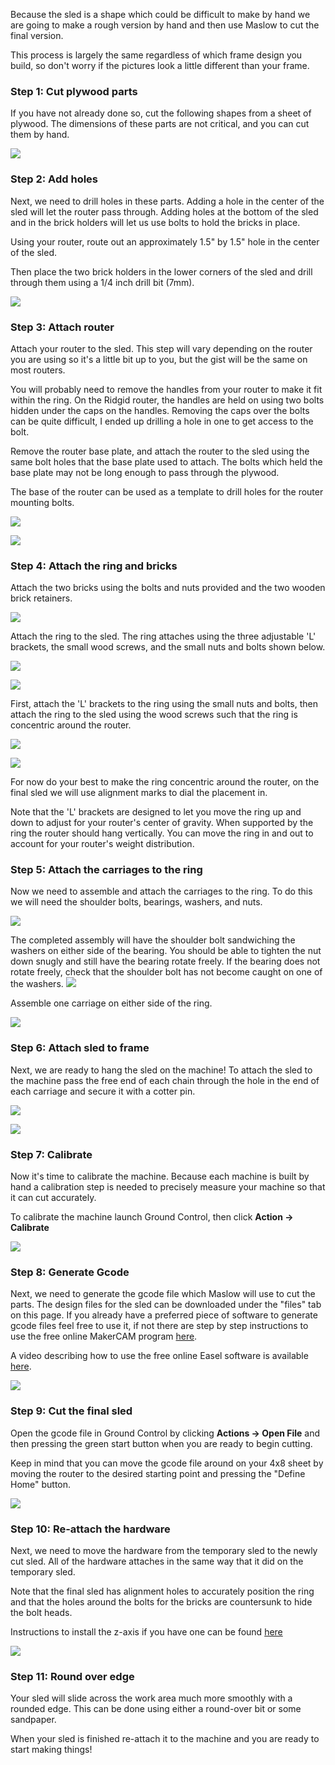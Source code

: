 Because the sled is a shape which could be difficult to make by hand we are going to make a rough version by hand and then use Maslow to cut the final version.

This process is largely the same regardless of which frame design you build, so don't worry if the pictures look a little different than your frame.

### Step 1: Cut plywood parts

If you have not already done so, cut the following shapes from a sheet of plywood. The dimensions of these parts are not critical, and you can cut them by hand.

![](https://raw.githubusercontent.com/MaslowCommunityGarden/Maslow-Ring-System/master/Cutting%20The%20Sled/Plywood%20Cut%20Dimensions.PNG)

### Step 2: Add holes

Next, we need to drill holes in these parts. Adding a hole in the center of the sled will let the router pass through. Adding holes at the bottom of the sled and in the brick holders will let us use bolts to hold the bricks in place.

Using your router, route out an approximately 1.5" by 1.5" hole in the center of the sled. 

Then place the two brick holders in the lower corners of the sled and drill through them using a 1/4 inch drill bit (7mm).

![](https://raw.githubusercontent.com/MaslowCommunityGarden/Maslow-Ring-System/master/Cutting%20The%20Sled/Sled%20with%20holes.jpg)

### Step 3: Attach router

Attach your router to the sled. This step will vary depending on the router you are using so it's a little bit up to you, but the gist will be the same on most routers.

You will probably need to remove the handles from your router to make it fit within the ring. On the Ridgid router, the handles are held on using two bolts hidden under the caps on the handles. Removing the caps over the bolts can be quite difficult, I ended up drilling a hole in one to get access to the bolt.

Remove the router base plate, and attach the router to the sled using the same bolt holes that the base plate used to attach. The bolts which held the base plate may not be long enough to pass through the plywood.

The base of the router can be used as a template to drill holes for the router mounting bolts.

![](https://raw.githubusercontent.com/MaslowCommunityGarden/Maslow-Ring-System/master/Cutting%20The%20Sled/Using%20baseplate%20as%20a%20template%20to%20drill%20holes.jpg)

![](https://raw.githubusercontent.com/MaslowCommunityGarden/Maslow-Ring-System/master/Cutting%20The%20Sled/Router%20attached.jpg)

### Step 4: Attach the ring and bricks

Attach the two bricks using the bolts and nuts provided and the two wooden brick retainers.

![](https://raw.githubusercontent.com/MaslowCommunityGarden/Maslow-Ring-System/master/Cutting%20The%20Sled/Bricks%20attached.jpg)

Attach the ring to the sled. The ring attaches using the three adjustable 'L' brackets, the small wood screws, and the small nuts and bolts shown below.

![](https://raw.githubusercontent.com/MaslowCommunityGarden/Maslow-Ring-System/master/Cutting%20The%20Sled/Ring%20parts.jpg)

![](https://raw.githubusercontent.com/MaslowCommunityGarden/Maslow-Ring-System/master/Cutting%20The%20Sled/Ring%20hardware.jpg)

First, attach the 'L' brackets to the ring using the small nuts and bolts, then attach the ring to the sled using the wood screws such that the ring is concentric around the router. 

![](https://raw.githubusercontent.com/MaslowCommunityGarden/Maslow-Ring-System/master/Cutting%20The%20Sled/Ring%20floating.jpg)

![](https://raw.githubusercontent.com/MaslowCommunityGarden/Maslow-Ring-System/master/Cutting%20The%20Sled/Ring%20bolted%20down.jpg)

For now do your best to make the ring concentric around the router, on the final sled we will use alignment marks to dial the placement in.

Note that the 'L' brackets are designed to let you move the ring up and down to adjust for your router's center of gravity. When supported by the ring the router should hang vertically. You can move the ring in and out to account for your router's weight distribution.

### Step 5: Attach the carriages to the ring

Now we need to assemble and attach the carriages to the ring. To do this we will need the shoulder bolts, bearings, washers, and nuts.

![](https://raw.githubusercontent.com/MaslowCommunityGarden/Maslow-Ring-System/master/Cutting%20The%20Sled/Carriage%20hardware.jpg)

The completed assembly will have the shoulder bolt sandwiching the washers on either side of the bearing. You should be able to tighten the nut down snugly and still have the bearing rotate freely. If the bearing does not rotate freely, check that the shoulder bolt has not become caught on one of the washers.
![](https://raw.githubusercontent.com/MaslowCommunityGarden/Maslow-Ring-System/master/Cutting%20The%20Sled/Close%20up%20of%20carriage%20stack.jpg)

Assemble one carriage on either side of the ring.

![](https://raw.githubusercontent.com/MaslowCommunityGarden/Maslow-Ring-System/master/Cutting%20The%20Sled/Carriages%20on%20ring.jpg)

### Step 6: Attach sled to frame

Next, we are ready to hang the sled on the machine! To attach the sled to the machine pass the free end of each chain through the hole in the end of each carriage and secure it with a cotter pin.

![](https://raw.githubusercontent.com/MaslowCommunityGarden/Maslow-Ring-System/master/Cutting%20The%20Sled/Close%20up%20of%20chain%20attaching.jpg)

![](https://raw.githubusercontent.com/MaslowCommunityGarden/Maslow-Ring-System/master/Cutting%20The%20Sled/Overview%20of%20chain%20attaching.jpg)

### Step 7: Calibrate

Now it's time to calibrate the machine. Because each machine is built by hand a calibration step is needed to precisely measure your machine so that it can cut accurately.

To calibrate the machine launch Ground Control, then click **Action -> Calibrate**

![](https://raw.githubusercontent.com/MaslowCommunityGarden/Maslow-Ring-System/master/Cutting%20The%20Sled/Clicking%20the%20calibrate%20button.PNG)

### Step 8: Generate Gcode

Next, we need to generate the gcode file which Maslow will use to cut the parts. The design files for the sled can be downloaded under the "files" tab on this page. If you already have a preferred piece of software to generate gcode files feel free to use it, if not there are step by step instructions to use the free online MakerCAM program [here](https://github.com/MaslowCNC/Mechanics/wiki/Generating-Gcode-Using-MakerCAM).

A video describing how to use the free online Easel software is available [here](https://vimeo.com/253064466).

![](https://github.com/MaslowCNC/Mechanics/blob/master/Documentation/MakerCAM/gcode%20generated.png)

### Step 9: Cut the final sled

Open the gcode file in Ground Control by clicking **Actions -> Open File** and then pressing the green start button when you are ready to begin cutting.

Keep in mind that you can move the gcode file around on your 4x8 sheet by moving the router to the desired starting point and pressing the "Define Home" button.

![](https://raw.githubusercontent.com/MaslowCommunityGarden/Maslow-Ring-System/master/Cutting%20The%20Sled/Cutting%20the%20sled%20in%20GC.PNG)

### Step 10: Re-attach the hardware

Next, we need to move the hardware from the temporary sled to the newly cut sled. All of the hardware attaches in the same way that it did on the temporary sled.

Note that the final sled has alignment holes to accurately position the ring and that the holes around the bolts for the bricks are countersunk to hide the bolt heads.

Instructions to install the z-axis if you have one can be found [here](https://github.com/MaslowCNC/Mechanics/wiki/How-To-Assemble-The-Z-Axis)

![](https://raw.githubusercontent.com/MaslowCommunityGarden/Maslow-Ring-System/master/Cutting%20The%20Sled/Use%20alignment%20holes%20to%20position%20ring.jpg)

### Step 11: Round over edge

Your sled will slide across the work area much more smoothly with a rounded edge. This can be done using either a round-over bit or some sandpaper.

When your sled is finished re-attach it to the machine and you are ready to start making things!
